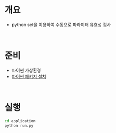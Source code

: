 # 개요
* python set을 이용하여 수동으로 파라미터 유효성 검사

<br>

# 준비
* 파이썬 가상환경
* [파이썬 패키지 설치](application/requirements.txt)

<br>

# 실행
```sh
cd application
python run.py
```
